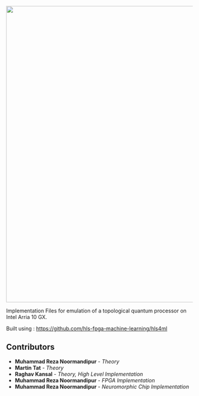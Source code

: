 <p align="center"><img src="http://i.imgur.com/fcot8Jw.png" width="800" align="middle"></p>

Implementation Files for emulation of a topological quantum processor on Intel Arria 10 GX.

Built using : https://github.com/hls-fpga-machine-learning/hls4ml

## Contributors
* **Muhammad Reza Noormandipur** - *Theory*
* **Martin Tat** - *Theory*
* **Raghav Kansal** - *Theory, High Level Implementation*
* **Muhammad Reza Noormandipur** - *FPGA Implementation*
* **Muhammad Reza Noormandipur** - *Neuromorphic Chip Implementation*

